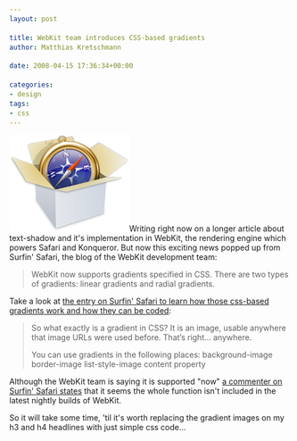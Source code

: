 ```yaml
---
layout: post

title: WebKit team introduces CSS-based gradients
author: Matthias Kretschmann

date: 2008-04-15 17:36:34+00:00
  
categories:
- design
tags:
- css
---
```


![WebKit](../media/webkit.png)Writing right now on a longer article about text-shadow and it's implementation in WebKit, the rendering engine which powers Safari and Konqueror. But now this exciting news popped up from Surfin' Safari, the blog of the WebKit development team:

> WebKit now supports gradients specified in CSS. There are two types of gradients: linear gradients and radial gradients.

Take a look at [the entry on Surfin' Safari to learn how those css-based gradients work and how they can be coded](http://webkit.org/blog/175/introducing-css-gradients/):

> So what exactly is a gradient in CSS? It is an image, usable anywhere that image URLs were used before. That’s right… anywhere.
>
> You can use gradients in the following places:
> background-image
> border-image
> list-style-image
> content property

Although the WebKit team is saying it is supported "now" [a commenter on Surfin' Safari states](http://webkit.org/blog/175/introducing-css-gradients/#comment-24343) that it seems the whole function isn't included in the latest nightly builds of WebKit.

So it will take some time, 'til it's worth replacing the gradient images on my h3 and h4 headlines with just simple css code...
